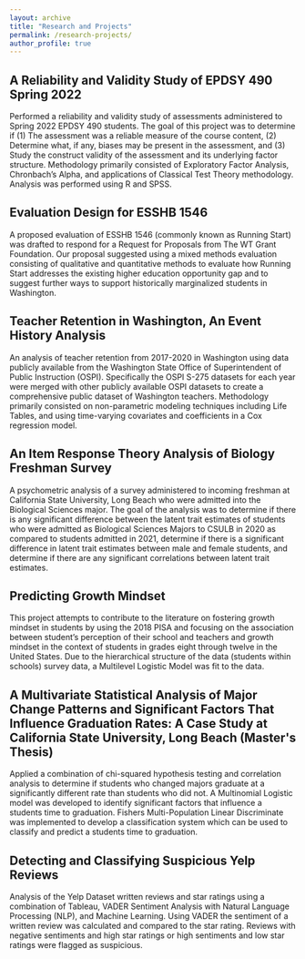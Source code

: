 ```yaml
---
layout: archive
title: "Research and Projects"
permalink: /research-projects/
author_profile: true
---
```


## A Reliability and Validity Study of EPDSY 490 Spring 2022

Performed a reliability and validity study of assessments administered to Spring 2022 EPDSY 490 students. The goal of this project was to determine if (1) The assessment was a reliable measure of the course content, (2) Determine what, if any, biases may be present in the assessment, and (3) Study the construct validity of the assessment and its underlying factor structure. Methodology primarily consisted of Exploratory Factor Analysis, Chronbach’s Alpha, and applications of Classical Test Theory methodology. Analysis was performed using R and SPSS.

## Evaluation Design for ESSHB 1546

A proposed evaluation of ESSHB 1546 (commonly known as Running Start) was drafted to respond for a Request for Proposals from The WT Grant Foundation. Our proposal suggested using a mixed methods evaluation consisting of qualitative and quantitative methods to evaluate how Running Start addresses the existing higher education opportunity gap and to suggest further ways to support historically marginalized students in Washington.


## Teacher Retention in Washington, An Event History Analysis

An analysis of teacher retention from 2017-2020 in Washington using data publicly available from the Washington State Office of Superintendent of Public Instruction (OSPI). Specifically the OSPI S-275 datasets for each year were merged with other publicly available OSPI datasets to create a comprehensive public dataset of Washington teachers. Methodology primarily consisted on non-parametric modeling techniques including Life Tables, and using time-varying covariates and coefficients in a Cox regression model.

## An Item Response Theory Analysis of Biology Freshman Survey

A psychometric analysis of a survey administered to incoming freshman at California State University, Long Beach who were admitted into the Biological Sciences major. The goal of the analysis was to determine if there is any significant difference between the latent trait estimates of students who were admitted as Biological Sciences Majors to CSULB in 2020 as compared to students admitted in 2021, determine if there is a significant difference in latent trait estimates between male and female students, and determine if there are any significant correlations between latent trait estimates.

## Predicting Growth Mindset

This project attempts to contribute to the literature on fostering growth mindset in students by using the 2018 PISA and focusing on the association between student’s perception of their school and teachers and growth mindset in the context of students in grades eight through twelve in the United States. Due to the hierarchical structure of the data (students within schools) survey data, a Multilevel Logistic Model was fit to the data.

## A Multivariate Statistical Analysis of Major Change Patterns and Significant Factors That Influence Graduation Rates: A Case Study at California State University, Long Beach (Master's Thesis)

Applied a combination of chi-squared hypothesis testing and correlation analysis to determine if students who changed majors graduate at a significantly different rate than students who did not. A Multinomial Logistic model was developed to identify significant factors that influence a students time to graduation. Fishers Multi-Population Linear Discriminate was implemented to develop a classification system which can be used to classify and predict a students time to graduation.

## Detecting and Classifying Suspicious Yelp Reviews

Analysis of the Yelp Dataset written reviews and star ratings using a combination of Tableau, VADER Sentiment Analysis with Natural Language Processing (NLP), and Machine Learning. Using VADER the sentiment of a written review was calculated and compared to the star rating. Reviews with negative sentiments and high star ratings or high sentiments and low star ratings were flagged as suspicious.

